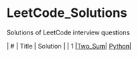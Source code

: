 # LeetCode_Solutions
Solutions of LeetCode interview questions

| # | Title | Solution | 
| 1 |[Two_Sum](https://leetcode.com/problems/two-sum/description/)| [Python](https://github.com/kotharan/LeetCode_Solutions/blob/master/Python_Code_Solutions/Two_Sum.py)|
